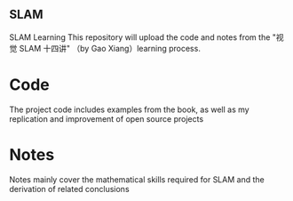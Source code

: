 ## SLAM
SLAM Learning 
This repository will upload the code and notes from the "视觉 SLAM 十四讲" （by Gao Xiang）learning process.
# Code 
The project code includes examples from the book, as well as my replication and improvement of open source projects
# Notes
Notes mainly cover the mathematical skills required for SLAM and the derivation of related conclusions
